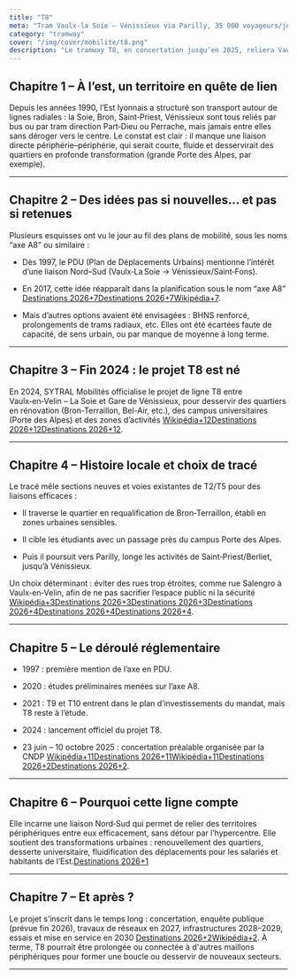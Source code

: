 ```yaml
---
title: "T8"
meta: "Tram Vaulx-la Soie – Vénissieux via Parilly, 35 000 voyageurs/jour, mise en service 2032, requalification urbaine de l’Est lyonnais."
category: "tramway"
cover: "/img/cover/mobilite/t8.png"
description: "Le tramway T8, en concertation jusqu’en 2025, reliera Vaulx-en-Velin La Soie à la gare de Vénissieux via Bron-Terraillon, le campus Porte des Alpes et Parilly. Pensé pour relier efficacement des territoires de l’Est lyonnais sans passer par l’hypercentre, il vise 35 000 voyageurs/jour et soutiendra la requalification de plusieurs quartiers. Mise en service envisagée à l’horizon 2032, après concertation, enquête publique et travaux d’infrastructure."
---
```


## Chapitre 1 – À l’est, un territoire en quête de lien

Depuis les années 1990, l’Est lyonnais a structuré son transport autour de lignes radiales : la Soie, Bron, Saint‑Priest, Vénissieux sont tous reliés par bus ou par tram direction Part‑Dieu ou Perrache, mais jamais entre elles sans déroger vers le centre. Le constat est clair : il manque une liaison directe périphérie–périphérie, qui serait courte, fluide et desservirait des quartiers en profonde transformation (grande Porte des Alpes, par exemple).

----------

## Chapitre 2 – Des idées pas si nouvelles... et pas si retenues

Plusieurs esquisses ont vu le jour au fil des plans de mobilité, sous les noms “axe A8” ou similaire :

-   Dès 1997, le PDU (Plan de Déplacements Urbains) mentionne l’intérêt d’une liaison Nord–Sud (Vaulx‑La Soie → Vénissieux/Saint‑Fons).  
      
    
-   En 2017, cette idée réapparaît dans la planification sous le nom “axe A8” [Destinations 2026+7Destinations 2026+7Wikipédia+7](https://destinations2026-sytral.fr/processes/tramwayt8/f/433/?locale=fr&utm_source=chatgpt.com).  
      
    
-   Mais d’autres options avaient été envisagées : BHNS renforcé, prolongements de trams radiaux, etc. Elles ont été écartées faute de capacité, de sens urbain, ou par manque de moyenne à long terme.  
      
    

----------

## Chapitre 3 – Fin 2024 : le projet T8 est né

En 2024, SYTRAL Mobilités officialise le projet de ligne T8 entre Vaulx‑en‑Velin – La Soie et Gare de Vénissieux, pour desservir des quartiers en rénovation (Bron-Terraillon, Bel-Air, etc.), des campus universitaires (Porte des Alpes) et des zones d’activités [Wikipédia+12Destinations 2026+12Destinations 2026+12](https://destinations2026-sytral.fr/processes/tramwayt8/f/433/?locale=fr&utm_source=chatgpt.com).

----------

## Chapitre 4 – Histoire locale et choix de tracé

Le tracé mêle sections neuves et voies existantes de T2/T5 pour des liaisons efficaces :

-   Il traverse le quartier en requalification de Bron‑Terraillon, établi en zones urbaines sensibles.  
      
    
-   Il cible les étudiants avec un passage près du campus Porte des Alpes.  
      
    
-   Puis il poursuit vers Parilly, longe les activités de Saint‑Priest/Berliet, jusqu’à Vénissieux.  
      
    

Un choix déterminant : éviter des rues trop étroites, comme rue Salengro à Vaulx‑en‑Velin, afin de ne pas sacrifier l’espace public ni la sécurité [Wikipédia+3Destinations 2026+3Destinations 2026+3](https://destinations2026-sytral.fr/processes/tramwayt8?utm_source=chatgpt.com)[Destinations 2026+4Destinations 2026+4Destinations 2026+4](https://destinations2026-sytral.fr/processes/tramwayt8/f/433/?locale=fr&utm_source=chatgpt.com).

----------

## Chapitre 5 – Le déroulé réglementaire

-   1997 : première mention de l’axe en PDU.  
      
    
-   2020 : études préliminaires menées sur l’axe A8.  
      
    
-   2021 : T9 et T10 entrent dans le plan d’investissements du mandat, mais T8 reste à l’étude.  
      
    
-   2024 : lancement officiel du projet T8.  
      
    
-   23 juin – 10 octobre 2025 : concertation préalable organisée par la CNDP [Wikipédia+11Destinations 2026+11Wikipédia+11](https://destinations2026-sytral.fr/processes/tramwayt8/f/433/?locale=fr&utm_source=chatgpt.com)[Destinations 2026+2Destinations 2026+2](https://destinations2026-sytral.fr/processes/tramwayt8?locale=fr&utm_source=chatgpt.com).  
      
    

----------

## Chapitre 6 – Pourquoi cette ligne compte

Elle incarne une liaison Nord‑Sud qui permet de relier des territoires périphériques entre eux efficacement, sans détour par l’hypercentre. Elle soutient des transformations urbaines : renouvellement des quartiers, desserte universitaire, fluidification des déplacements pour les salariés et habitants de l’Est.[Destinations 2026+1](https://destinations2026-sytral.fr/processes/tramwayt8?utm_source=chatgpt.com)

----------

## Chapitre 7 – Et après ?

Le projet s’inscrit dans le temps long : concertation, enquête publique (prévue fin 2026), travaux de réseaux en 2027, infrastructures 2028–2029, essais et mise en service en 2030 [Destinations 2026+2Wikipédia+2](https://destinations2026-sytral.fr/processes/tramwayt8/f/433/?locale=fr&utm_source=chatgpt.com). À terme, T8 pourrait être prolongée ou connectée à d'autres maillons périphériques pour former une boucle ou desservir de nouveaux secteurs.

---
